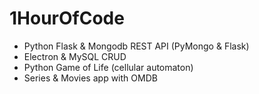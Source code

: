 # 1HourOfCode

-   Python Flask & Mongodb REST API (PyMongo & Flask)
-   Electron & MySQL CRUD
-   Python Game of Life (cellular automaton)
-   Series & Movies app with OMDB
